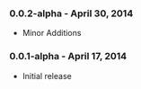 ### 0.0.2-alpha - April 30, 2014
* Minor Additions

### 0.0.1-alpha - April 17, 2014
* Initial release

